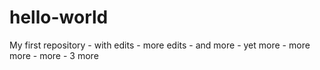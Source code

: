 # hello-world
My first repository - with edits - more edits - and more -  yet more - more more - more - 3 more
